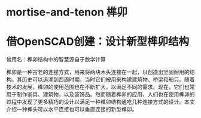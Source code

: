 # mortise-and-tenon 榫卯
# 借OpenSCAD创建：设计新型榫卯结构

曾用名：榫卯结构中的智慧源自于数学计算

榫卯是一种古老的连接方式，用来将两块木头连接在一起，以创造出坚固耐用的结构。其历史可以追溯到西周时期，当时它们被用来构建建筑物、桥梁和船只。随着技术的发展，榫卯的使用范围也在不断扩大，以满足不同的需求。现在，它们也常用于制作家具、建筑物，以及装饰品。然而随着榫卯的应用，人们也在使用榫卯的过程中发现了更多精巧的设计以满足一种榫卯结构通吃几种连接方式的设计。本文介绍一种榫头可以水平连接也可以垂直连接的新型榫卯。
